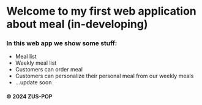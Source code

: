 # Welcome to my first web application about meal (in-developing)
### In this web app we show some stuff:
* Meal list
* Weekly meal list
* Customers can order meal
* Customers can personalize their personal meal from our weekly meals
* ...update soon

#### © 2024 ZUS-POP